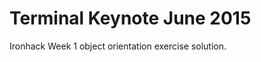 Terminal Keynote June 2015
==========================

Ironhack Week 1 object orientation exercise solution.
